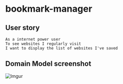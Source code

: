 # bookmark-manager


## User story
```
As a internet power user
To see websites I regularly visit
I want to display the list of websites I've saved
```

## Domain Model screenshot

![Imgur](https://i.imgur.com/q9RJx97.png)